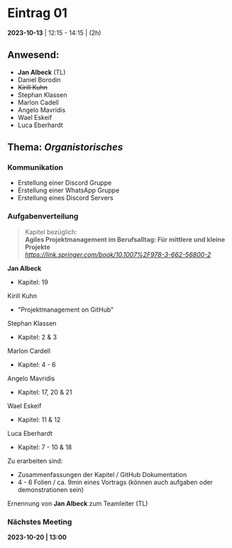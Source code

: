 # **Eintrag 01**

**2023-10-13** | 12:15 - 14:15 | (2h)

## **Anwesend**:

 * **Jan Albeck** (TL)
 * Daniel Borodin
 * ~~Kirill Kuhn~~
 * Stephan Klassen
 * Marlon Cadell
 * Angelo Mavridis
 * Wael Eskeif
 * Luca Eberhardt

## **Thema**: *Organistorisches*

### Kommunikation

* Erstellung einer Discord Gruppe
* Erstellung einer WhatsApp Gruppe
* Erstellung eines Discord Servers

### Aufgabenverteilung

> Kapitel bezüglich:  
**Agiles Projektmanagement im Berufsalltag: Für mittlere und kleine Projekte**  
*https://link.springer.com/book/10.1007%2F978-3-662-56800-2*


**Jan Albeck**
 * Kapitel: 19

Kirill Kuhn
 * "Projektmanagement on GitHub" 

Stephan Klassen
 * Kapitel: 2 & 3

Marlon Cardell
 * Kapitel: 4 - 6

Angelo Mavridis
 * Kapitel: 17, 20 & 21

Wael Eskeif
 * Kapitel: 11 & 12

Luca Eberhardt
 * Kapitel: 7 - 10 & 18


Zu erarbeiten sind:
 * Zusammenfassungen der Kapitel / GitHub Dokumentation
 * 4 - 6 Folien / ca. 9min eines Vortrags (können auch aufgaben oder demonstrationen sein)

Ernennung von **Jan Albeck** zum Teamleiter (TL)

### Nächstes Meeting

**2023-10-20 | 13:00**